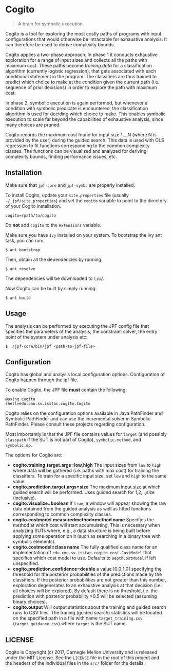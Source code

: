 # Cogito
> A brain for symbolic execution.

Cogito is a tool for exploring the most costly paths of programs with input configurations that would otherwise be intractable for exhaustive analysis. It can therefore be used to derive complexity bounds.

Cogito applies a two-phase approach. In phase 1 it conducts exhaustive exploration for a range of input sizes and collects all the paths with maximum cost. These paths become *training data* for a classification algorithm (currently logistic regression), that gets associated with each conditional statement in the program. The classifiers are thus trained to predict which choice to make at the condition given the current path (i.e. sequence of prior decisions) in order to explore the path with maximum cost. 

In phase 2, symbolic execution is again performed, but whenever a condition with symbolic predicate is encountered, the classification algorithm is used for deciding which choice to make. This enables symbolic execution to scale far beyond the capabilities of exhaustive analysis, since many choices are pruned. 

Cogito records the maximum cost found for input size 1,..,N (where N is provided by the user) during the guided search. This data is used with OLS regression to fit functions corresponding to the common complexity classes. The functions can be visualized and analyzed for deriving complexity bounds, finding performance issues, etc.

## Installation
Make sure that `jpf-core` and `jpf-symbc` are properly installed.

To install Cogito, update your `site.properties` file (usually `~/.jpf/site.properties`) and set the `cogito` variable to point to the directory of your Cogito installation. 
```
cogito=/path/to/cogito
```

Do **not** add `cogito` to the `extensions` variable.

Make sure you have `Ivy` installed on your system. To bootstrap the Ivy ant task, you can run:
```
$ ant bootstrap
```

Then, obtain all the dependencies by running:
```
$ ant resolve
```
The dependencies will be downloaded to `lib/`.

Now Cogito can be built by simply running:
```
$ ant build
```

## Usage

The analysis can be performed by executing the JPF config file that specifies the parameters of the analysis, the constraint solver, the entry point of the system under analysis etc:

```
$ ./jpf-core/bin/jpf <path-to-jpf-file>
```

## Configuration
Cogito has global and analysis local configuration options. Configuration of Cogito happen through the jpf file.

To enable Cogito, the JPF file **must** contain the following:
```
@using cogito
shell=edu.cmu.sv.isstac.cogito.Cogito
```

Cogito relies on the configuration options available in Java PathFinder and Symbolic PathFinder and can use the incremental solver in Symbolic PathFinder. Please consult these projects regarding configuration.

Most importantly is that the JPF file contains values for `target` (and possibly `classpath` if the SUT is not part of Cogito), `symbolic.method`, and `symbolic.dp`.


The options for Cogito are:

* **cogito.training.target.args=low,high** The input sizes from `low` to `high` where data will be gathered (i.e. paths with max cost) for training the classifiers. To train for a specific input size, set `low` and `high` to the same value.
* **cogito.prediction.target.args=size** The maximum input size at which guided search will be performed. Uses guided search for 1,2,..,size (inclusive).
* **cogito.visualize=boolean** If `true`, a window will appear showing the raw data obtained from the guided analysis as well as fitted functions corresponding to common complexity classes.
* **cogito.costmodel.measuredmethod=method name** Specifies the method at which cost will start accumulating. This is necessary when analyzing SUTs where, e.g., a data structure is being built before applying some operation on it (such as searching in a binary tree with symbolic elements).
* **cogito.costmodel=class name** The fully qualified class name for an implementation of `edu.cmu.sv.isstac.cogito.cost.CostModel` that specifies which cost model to use. Defaults to `DepthCostModel` if left unspecified.
* **cogito.prediction.confidence=double** a value ]0.0;1.0] specifying the threshold for the posterior probabilities of the predictions made by the classifiers. If the posterior probabilities are not greater than this number, exploration degenerates to an exhaustive analysis at that decision (i.e. all choices will be explored). By default there is no threshold, i.e. the prediction with posterior probability >0.5 will be selected (assuming binary choices).
* **cogito.output** Will output statistics about the training and guided search runs to CSV files. The traning (guided search) statistics will be located on the specified path in a file with name `target_training.csv` (`target_guidance.csv`) where `target` is the SUT name. 


## LICENSE

Cogito is Copyright (c) 2017, Carnegie Mellon University and is released under the MIT License. See the `LICENSE` file in the root of this project and the headers of the individual files in the `src/` folder for the details.


